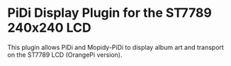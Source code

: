 # PiDi Display Plugin for the ST7789 240x240 LCD

This plugin allows PiDi and Mopidy-PiDi to display album art and transport on the ST7789 LCD (OrangePi version).
